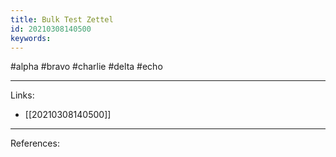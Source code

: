 ```yaml
---
title: Bulk Test Zettel
id: 20210308140500
keywords:
---
```

#alpha #bravo #charlie #delta #echo

---
Links:

- [[20210308140500]]

---
References:
